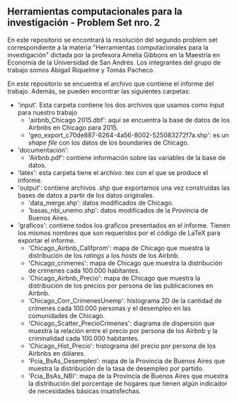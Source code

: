 ## Herramientas computacionales para la investigación - Problem Set nro. 2

En este repositorio se encontrará la resolución del segundo problem set correspondiente a la materia "Herramientas computacionales para la investigación" dictada por la profesora Amelia Gibbons en la Maestría en Economía de la Universidad de San Andrés. Los integrantes del grupo de trabajo somos Abigail Riquelme y Tomás Pacheco.

En este repositorio se encuentra el archivo que contiene el informe del trabajo. Además, se pueden encontrar las siguientes carpetas:
* 'input'. Esta carpeta contiene los dos archivos que usamos como input para nuestro trabajo
  * 'airbnb_Chicago 2015.dbf': aquí se encuentra la base de datos de los Airbnbs en Chicago para 2015.
  * 'geo_export_c70de887-6264-4a56-8002-525083272f7a.shp': es un *shape file* con los datos de los boundaries de Chicago.
* 'documentación': 
  * 'Airbnb.pdf': contiene información sobre las variables de la base de datos.
* 'latex': esta carpeta tiene el archivo .tex con el que se produce el informe.
* 'output': contiene archivos .shp que exportamos una vez construidas las bases de datos a partir de los datos originales. 
  * 'data_merge.shp': datos modificados de Chicago.
  * 'basas_nbi_unemo.shp': datos modificados de la Provincia de Buenos Aires.
* 'graficos': contiene todos los graficos presentados en el informe. Tienen los mismos nombres que son requeridos por el código de LaTeX para exportar el informe.
  * 'Chicago_Airbnb_Califprom': mapa de Chicago que muestra la distribución de los *ratings* a los *hosts* de los Airbnb.
  * 'Chicago_crimenes': mapa de Chicago que muestra la distribución de crímenes cada 100.000 habitantes.
  * 'Chicago_Airbnb_Precio': mapa de Chicago que muestra la distribución de los precios por persona de las publicaciones en Airbnb.
  * 'Chicago_Corr_CrimenesUnemp': histograma 2D de la cantidad de crímenes cada 100.000 personas y el desempleo en las comunidades de Chicago.
  * 'Chicago_Scatter_PrecioCrimenes': diagrama de dispersión que muestra la relación entre el precio por persona de los Airbnb y la criminalidad cada 100.000 habitantes.
  * 'Chicago_Hist_Precio': histograma del precio por persona de los Airbnbs en dólares.
  * 'Pcia_BsAs_Desempleo': mapa de la Provincia de Buenos Aires que muestra la distribución de la tasa de desempleo por partido.
  * 'Pcia_BsAs_NBI': mapa de la Provincia de Buenos Aires que muestra la distribución del porcentaje de hogares que tienen algún indicador de necesidades básicas insatisfechas.
